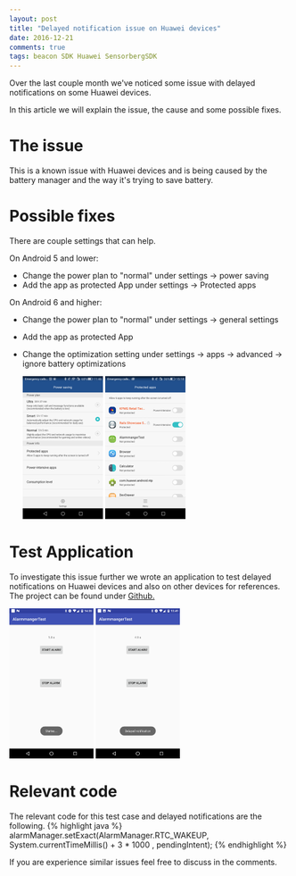 ```yaml
---
layout: post
title: "Delayed notification issue on Huawei devices"
date: 2016-12-21
comments: true
tags: beacon SDK Huawei SensorbergSDK
---
```



Over the last couple month we've noticed some issue with delayed notifications
on some Huawei devices.

In this article we will explain the issue, the cause and
some possible fixes.

# The issue

This is a known issue with Huawei devices and is being caused by the battery manager and the
way it's trying to save battery.


# Possible fixes
There are couple settings that can help.
<!--more-->

On Android 5 and lower:

- Change the power plan to "normal" under settings → power saving
- Add the app as protected App under settings → Protected apps

On Android 6 and higher:

- Change the power plan to "normal" under settings → general settings
- Add the app as protected App
- Change the optimization setting under settings → apps → advanced → ignore
  battery optimizations


  <img alt="Huawei power saving setting" src="/images/posts/2016-12-21-Huawei-delayed-notification-issue/power-saving.png" width="30%"/>     <img alt="Huawei protected app setting" src="/images/posts/2016-12-21-Huawei-delayed-notification-issue/protected-app.png" width="30%" />

# Test Application
To investigate this issue further we wrote an application to test delayed
notifications on Huawei devices and also on other devices for references. The project can be found
under [Github.](https://github.com/sensorberg-dev/alarmmanager-test)

  <img alt="Notification Test1" src="/images/posts/2016-12-21-Huawei-delayed-notification-issue/notification_test_app1.png" width="30%"/>     <img alt="Notification Test2" src="/images/posts/2016-12-21-Huawei-delayed-notification-issue/notification_test_app2.png" width="30%" />

# Relevant code
The relevant code for this test case and delayed notifications are the following.
{% highlight java %}
alarmManager.setExact(AlarmManager.RTC_WAKEUP,  System.currentTimeMillis() + 3 * 1000 , pendingIntent);
{% endhighlight %}

If you are experience similar issues feel free to discuss in the comments.

